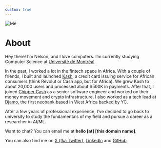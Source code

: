 ```yaml
---
custom: true
---
```


<main class="max-w-2xl w-full p-4 mx-auto py-16">
      <img
        id="me-img"
        alt="Me"
        class="aspect-[14/16] rounded-xl h-48 w-auto bg-white mb-8 object-cover hover:transition-all ease-in-out duration-700"
      />
      <h1 class="text-4xl font-semibold tracking-tight">About</h1>
      <div class="content">
        <p class="">
          Hey there! I’m Nelson, and I love computers. I’m currently studying
          Computer Science at
          <a href="https://www.umontreal.ca/">Université de Montréal</a>.
        </p>
        <p class="">
          In the past, I worked a lot in the fintech space in Africa. With a
          couple of friends, I built and launched
          <a href="https://www.linkedin.com/company/72695570/">Kash</a>, a
          credit card issuing service for African consumers (think Revolut or
          Cash app, but for Africa). We grew
          Kash to about 20,000 users and processed about $500K in payments. After
          that, I joined
          <a href="https://chippercash.com/">Chipper Cash</a>
          as a senior software engineer and worked on their money movement and
          crypto infrastructure. I also worked as a tech lead at
          <a href="https://www.djamo.com/">Djamo</a>, the first neobank based in West Africa backed by
          YC.
        </p>
        <p class="">
          After a few years of professional experience, I’ve decided to go back
          to university to study the fundamentals of my field and pursue a
          career as a researcher in AI/ML.
        </p>
        <p class="">
          Want to chat? You can email me at
          <strong>hello [at] [this domain name].</strong>
        </p>
        <p>
          You can also find me on
          <a href="https://x.com/nelsonkamga">X (fka Twitter)</a>,
          <a href="https://linkedin.com/in/nelson-kamga">LinkedIn</a> and
          <a href="https://linkedin.com/in/nelson-kamga">GitHub</a>
        </p>
      </div>
    </main>